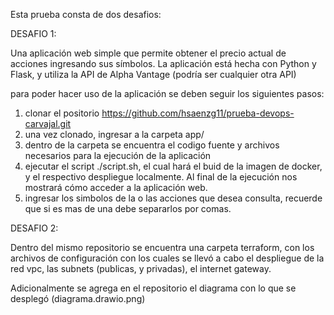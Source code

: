 Esta prueba consta de dos desafios:

DESAFIO 1:

Una aplicación web simple que permite  obtener el precio actual de acciones ingresando sus símbolos. La aplicación está hecha con Python y Flask, y utiliza la API de Alpha Vantage (podría ser cualquier otra API)

para poder hacer uso de la aplicación se deben seguir los siguientes pasos:

1. clonar el positorio https://github.com/hsaenzg11/prueba-devops-carvajal.git
2. una vez clonado, ingresar a la carpeta app/
3. dentro de la carpeta se encuentra el codigo fuente y archivos necesarios para la ejecución de la aplicación
4. ejecutar el script ./script.sh, el cual hará el buid de la imagen de docker, y el respectivo despliegue localmente. Al final de la ejecución nos mostrará cómo acceder a la aplicación web.
5. ingresar los simbolos de la o las acciones que desea consulta, recuerde que si es mas de una debe separarlos por comas.


DESAFIO 2:

Dentro del mismo repositorio se encuentra una carpeta terraform, con los archivos de configuración con los cuales se llevó a cabo el despliegue de la red vpc, las subnets (publicas, y privadas), el internet gateway.

Adicionalmente se agrega en el repositorio el diagrama con lo que se desplegó (diagrama.drawio.png)
